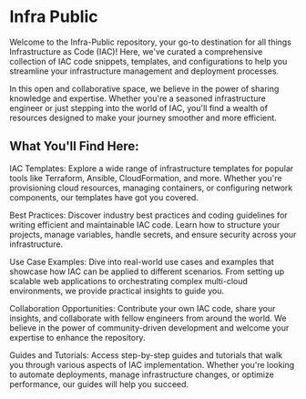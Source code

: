 # Infra Public 
Welcome to the Infra-Public repository, your go-to destination for all things Infrastructure as Code (IAC)! Here, we've curated a comprehensive collection of IAC code snippets, templates, and configurations to help you streamline your infrastructure management and deployment processes.

In this open and collaborative space, we believe in the power of sharing knowledge and expertise. Whether you're a seasoned infrastructure engineer or just stepping into the world of IAC, you'll find a wealth of resources designed to make your journey smoother and more efficient.

## What You'll Find Here:

IAC Templates: Explore a wide range of infrastructure templates for popular tools like Terraform, Ansible, CloudFormation, and more. Whether you're provisioning cloud resources, managing containers, or configuring network components, our templates have got you covered.

Best Practices: Discover industry best practices and coding guidelines for writing efficient and maintainable IAC code. Learn how to structure your projects, manage variables, handle secrets, and ensure security across your infrastructure.

Use Case Examples: Dive into real-world use cases and examples that showcase how IAC can be applied to different scenarios. From setting up scalable web applications to orchestrating complex multi-cloud environments, we provide practical insights to guide you.

Collaboration Opportunities: Contribute your own IAC code, share your insights, and collaborate with fellow engineers from around the world. We believe in the power of community-driven development and welcome your expertise to enhance the repository.

Guides and Tutorials: Access step-by-step guides and tutorials that walk you through various aspects of IAC implementation. Whether you're looking to automate deployments, manage infrastructure changes, or optimize performance, our guides will help you succeed.

